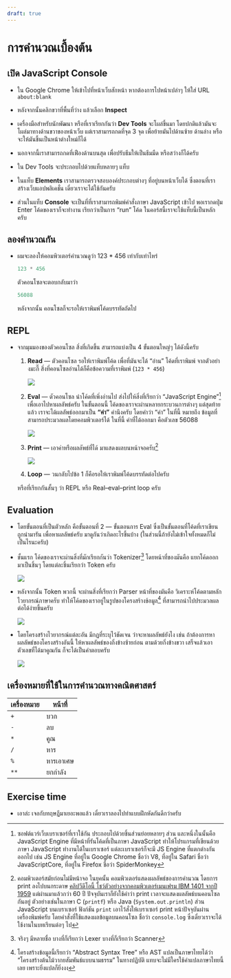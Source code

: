 ```yaml
---
draft: true
---
```


# การคำนวณเบื้องต้น

## เปิด JavaScript Console

- ใน Google Chrome ให้เข้าไปที่หน้าเว็บสักหน้า
  หากต้องการไปหน้าเปล่าๆ ให้ใส่ URL `about:blank`

- หลังจากนั้นคลิกขวาที่พื้นที่ว่าง แล้วเลือก **Inspect**

- เครื่องมือสำหรับนักพัฒนา หรือที่เราเรียกกันว่า **Dev Tools** จะโผล่ขึ้นมา
  โดยปกติแล้วมันจะโผล่มาทางด้านขวาของหน้าเว็บ
  แต่เราสามารถกดที่จุด 3 จุด เพื่อย้ายมันไปด้านซ้าย ด้านล่าง หรือจะให้มันขึ้นเป็นหน้าต่างใหม่ก็ได้

- นอกจากนี้เราสามารถกดที่เฟืองด้านบนสุด เพื่อปรับธีมให้เป็นธีมมืด หรือสว่างก็ได้ครับ

- ใน Dev Tools จะประกอบไปด้วยแท็บหลายๆ แท็บ

- ในแท็บ **Elements**
  เราสามารถตรวจสอบองค์ประกอบต่างๆ ที่อยู่บนหน้าเว็บได้
  ซึ่งตอนที่เราสร้างเว็บแอปพลิเคชั่น เดี๋ยวเราจะได้ใช้กันครับ

- ส่วนในแท็บ **Console**
  จะเป็นที่ที่เราสามารถพิมพ์คำสั่งภาษา JavaScript เข้าไป
  พอเรากดปุ่ม Enter โค้ดของเราก็จะทำงาน
  เรียกว่าเป็นการ “run” โค้ด
  ในคอร์สนี้เราจะใช้แท็บนี้เป็นหลักครับ

## ลองคำนวณกัน

- ผมจะลองให้คอมพิวเตอร์คำนวณดูว่า 123 \* 456 เท่ากับเท่าไหร่

  ```js
  123 * 456
  ```

  ตัวคอนโซลจะตอบกลับมาว่า

  ```js
  56088
  ```

  หลังจากนั้น คอนโซลก็จะรอให้เราพิมพ์โค้ดบรรทัดถัดไป

## REPL

- จากมุมมองของตัวคอนโซล สิ่งที่เกิดขึ้น สามารถแบ่งเป็น 4 ขั้นตอนใหญ่ๆ ได้ดังนี้ครับ

  1. **Read** — ตัวคอนโซล รอให้เราพิมพ์โค้ด เพื่อที่มันจะได้ “อ่าน” โค้ดที่เราพิมพ์
     จากตัวอย่างมะกี๊ สิ่งที่คอนโซลอ่านได้ก็คือข้อความที่เราพิมพ์ (`123 * 456`)

     ![](https://im.dt.in.th/ipfs/bafybeibquwts4cv45e4o43kajanqn75dnx5ex7rpoinn53xxivkszk4yam/image.webp)

  2. **Eval** — ตัวคอนโซล นำโค้ดที่เพิ่งอ่านไป ส่งไปให้สิ่งที่เรียกว่า “JavaScript Engine”[^js-engine] เพื่อเอาไปหาผลลัพธ์ครับ
     ในขั้นตอนนี้ โค้ดของเราจะผ่านหลายกระบวนการต่างๆ
     แต่สุดท้ายแล้ว เราจะได้ผลลัพธ์ออกมาเป็น **“ค่า”** ค่านึงครับ
     โดยคำว่า “ค่า” ในที่นี้
     หมายถึง ข้อมูลที่สามารถประมวลผลโดยคอมพิวเตอร์ได้
     ในที่นี้ ค่าที่ได้ออกมา คือตัวเลข 56088

     ![](https://im.dt.in.th/ipfs/bafybeiewd5pfhwj3ofpgn7gvbyxjlysx6fju67vd6x7jf6atxooqjx6l64/image.webp)

  3. **Print** — เอาค่าหรือผลลัพธ์ที่ได้ มาแสดงผลบนหน้าจอครับ[^print]

     ![](https://im.dt.in.th/ipfs/bafybeied2ctkqx65butqw7etv7tmrrpsgl5pn25f56wudlbetc223osjy4/image.webp)

  4. **Loop** — วนกลับไปข้อ 1
     ก็คือรอให้เราพิมพ์โค้ดบรรทัดต่อไปครับ

  หรือที่เรียกกันสั้นๆ ว่า REPL หรือ Real–eval–print loop ครับ

[^js-engine]:
    ซอฟต์แวร์เว็บเบราเซอร์ที่เราใช้กัน ประกอบไปด้วยชิ้นส่วนย่อยหลายๆ ส่วน
    และหนึ่งในนั้นคือ JavaScript Engine ที่มีหน้าที่รันโค้ดที่เป็นภาษา JavaScript ทำให้โปรแกรมที่เขียนด้วยภาษา JavaScript ทำงานได้ในเบราเซอร์
    แต่ละเบราเซอร์ก็จะมี JS Engine ที่แตกต่างกันออกไป
    เช่น JS Engine ที่อยู่ใน Google Chrome ชื่อว่า V8,
    ที่อยู่ใน Safari ชื่อว่า JavaScriptCore,
    ที่อยู่ใน Firefox ชื่อว่า SpiderMonkey

[^print]:
    คอมพิวเตอร์สมัยก่อนไม่มีหน้าจอ
    ในยุคนั้น คอมพิวเตอร์แสดงผลลัพธ์ของการคำนวณ โดยการ print ลงไปบนกระดาษ
    [คลิปวีดีโอนี้ โชว์ตัวอย่างจากคอมพิวเตอร์เมนเฟรม IBM 1401 จากปี 1959](https://youtu.be/dc5PpE56qPw?t=558)
    แต่ผ่านมาแล้วกว่า 60 ปี ปัจจุบันเราก็ยังใช้คำว่า print เวลาจะแสดงผลลัพธ์บนคอนโซลกันอยู่
    ตัวอย่างเช่นในภาษา C (`printf`) หรือ Java (`System.out.println`)
    ส่วน JavaScript บนเบราเซอร์ ฟังก์ชัน `print` เอาไว้สั่งให้เบราเซอร์ print หน้าปัจจุบันผ่านเครื่องพิมพ์ครับ
    โดยคำสั่งที่ใช้แสดงผลข้อมูลบนคอนโซล ชื่อว่า `console.log` ซึ่งเดี๋ยวเราจะได้ใช้งานในบทเรียนต่อๆ ไป

## Evaluation

- โดยขั้นตอนที่เป็นตัวหลัก คือขั้นตอนที่ 2 — ขั้นตอนการ Eval ซึ่งเป็นขั้นตอนที่โค้ดที่เราเขียน ถูกนำมารัน เพื่อหาผลลัพธ์ครับ
  มาดูกันว่าเกิดอะไรขึ้นบ้าง
  (ในส่วนนี้ถ้ายังไม่เข้าใจทั้งหมดก็ไม่เป็นไรนะครับ)

- ขั้นแรก โค้ดของเราจะผ่านสิ่งที่มักเรียกกันว่า Tokenizer[^lex]
  โดยหน้าที่ของมันคือ แยกโค้ดออกมาเป็นชิ้นๆ โดยแต่ละชิ้นเรียกว่า Token ครับ

  ![](https://im.dt.in.th/ipfs/bafybeig2a3emxzkjdt6b7hctehnbmnf4wcwfsfrpfjszvs2k3nycllzfpe/image.webp)

- หลังจากนั้น Token พวกนี้ จะผ่านสิ่งที่เรียกว่า Parser
  หน้าที่ของมันคือ วิเคราะห์โค้ดตามหลักไวยากรณ์ภาษาครับ
  ทำให้โค้ดของเราอยู่ในรูปของโครงสร้างข้อมูล[^ast] ที่สามารถนำไปประมวลผลต่อได้ง่ายขึ้นครับ

  ![](https://im.dt.in.th/ipfs/bafybeigjsb6hqc623k7ert3nn7xqicy7rz2uctspfxcy253s6ae43rpkxi/image.webp)

- โดยโครงสร้างไวยากรณ์แต่ละอัน มีกฏที่ระบุไว้ชัดเจน ว่าจะหาผลลัพธ์ยังไง
  เช่น ถ้าต้องการหาผลลัพธ์ของโครงสร้างอันนี้
  ให้หาผลลัพธ์ของกิ่งข้างซ้ายก่อน ตามด้วยกิ่งข้างขวา
  เสร็จแล้วเอาตัวเลขที่ได้มาคูณกัน ก็จะได้เป็นคำตอบครับ

  ![](https://im.dt.in.th/ipfs/bafybeifhvstpuvkds242c7svlhsglsuoxzlj5sxaz2l4aj5rz2gpbzj7la/image.webp)

## เครื่องหมายที่ใช้ในการคำนวณทางคณิตศาสตร์

| เครื่องหมาย | หน้าที่   |
| ----------- | --------- |
| `+`         | บวก       |
| `-`         | ลบ        |
| `*`         | คูณ       |
| `/`         | หาร       |
| `%`         | หารเอาเศษ |
| `**`        | ยกกำลัง   |

## Exercise time

- เอาล่ะ เจอกับทฤษฎีมาเยอะพอแล้ว เดี๋ยวเราลองไปทำแบบฝึกหัดกันดีกว่าครับ

[^lex]:
    จริงๆ มีหลายชื่อ
    บางที่ก็เรียกว่า Lexer
    บางที่ก็เรียกว่า Scanner

[^ast]:
    โครงสร้างข้อมูลนี้เรียกว่า “Abstract Syntax Tree” หรือ AST
    แปลเป็นภาษาไทยได้ว่า “โครงสร้างต้นไม้วากยสัมพันธ์แบบนามธรรม”
    ในทางปฏิบัติ แทบจะไม่มีใครใช้คำแปลภาษาไทยนี้เลย เพราะยิ่งแปลก็ยิ่งงง

